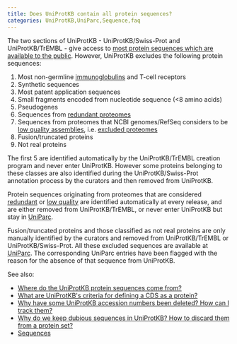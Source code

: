 ```yaml
---
title: Does UniProtKB contain all protein sequences?
categories: UniProtKB,UniParc,Sequence,faq
---
```


The two sections of UniProtKB - UniProtKB/Swiss-Prot and UniProtKB/TrEMBL - give access to [most protein sequences which are available to the public](http://www.uniprot.org/help/sequence%5Forigin). However, UniProtKB excludes the following protein sequences:

1.  Most non-germline [immunoglobulins](http://www.uniprot.org/help/immunoglobulins) and T-cell receptors
2.  Synthetic sequences
3.  Most patent application sequences
4.  Small fragments encoded from nucleotide sequence (&lt;8 amino acids)
5.  Pseudogenes
6.  Sequences from [redundant proteomes](http://www.uniprot.org/help/proteome%5Fredundancy)
7.  Sequences from proteomes that NCBI genomes/RefSeq considers to be [low quality assemblies](https://www.ncbi.nlm.nih.gov/assembly/help/anomnotrefseq/), i.e. [excluded proteomes](http://www.uniprot.org/help/proteome%5Fexclusion%5Freasons)
8.  Fusion/truncated proteins
9.  Not real proteins

The first 5 are identified automatically by the UniProtKB/TrEMBL creation program and never enter UniProtKB. However some proteins belonging to these classes are also identified during the UniProtKB/Swiss-Prot annotation process by the curators and then removed from UniProtKB.

Protein sequences originating from proteomes that are considered [redundant](http://www.uniprot.org/help/proteome%5Fredundancy) or [low quality](https://www.ncbi.nlm.nih.gov/assembly/help/anomnotrefseq/) are identified automatically at every release, and are either removed from UniProtKB/TrEMBL, or never enter UniProtKB but stay in [UniParc](http://www.uniprot.org/help/uniparc).

Fusion/truncated proteins and those classified as not real proteins are only manually identified by the curators and removed from UniProtKB/TrEMBL or UniProtKB/Swiss-Prot. All these excluded sequences are available at [UniParc](http://www.uniprot.org/help/uniparc). The corresponding UniParc entries have been flagged with the reason for the absence of that sequence from UniProtKB.

See also:

-   [Where do the UniProtKB protein sequences come from?](http://www.uniprot.org/help/sequence%5Forigin)
-   [What are UniProtKB's criteria for defining a CDS as a protein?](http://www.uniprot.org/help/cds%5Fprotein%5Fdefinition)
-   [Why have some UniProtKB accession numbers been deleted? How can I track them?](http://www.uniprot.org/help/deleted%5Faccessions)
-   [Why do we keep dubious sequences in UniProtKB? How to discard them from a protein set?](http://www.uniprot.org/help/dubious%5Fsequences)
-   [Sequences](https://www.uniprot.org/help/sequences)
